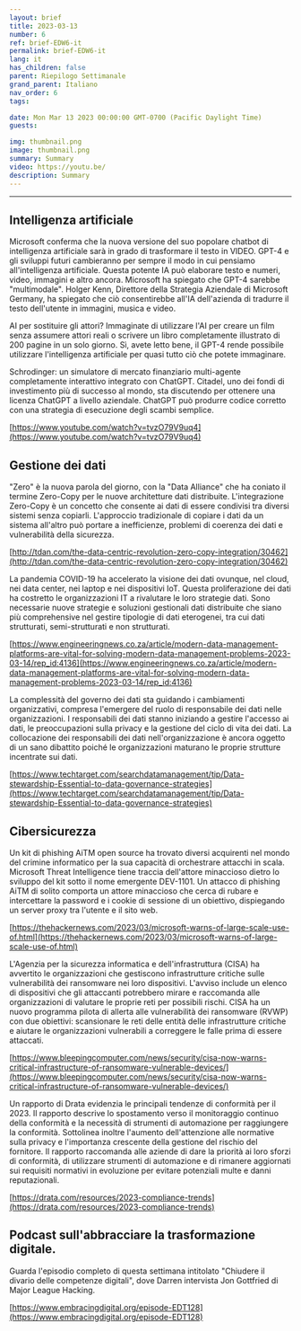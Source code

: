```yaml
---
layout: brief
title: 2023-03-13
number: 6
ref: brief-EDW6-it
permalink: brief-EDW6-it
lang: it
has_children: false
parent: Riepilogo Settimanale
grand_parent: Italiano
nav_order: 6
tags:

date: Mon Mar 13 2023 00:00:00 GMT-0700 (Pacific Daylight Time)
guests:

img: thumbnail.png
image: thumbnail.png
summary: Summary
video: https://youtu.be/
description: Summary
---
```




---

## Intelligenza artificiale

Microsoft conferma che la nuova versione del suo popolare chatbot di intelligenza artificiale sarà in grado di trasformare il testo in VIDEO. GPT-4 e gli sviluppi futuri cambieranno per sempre il modo in cui pensiamo all'intelligenza artificiale. Questa potente IA può elaborare testo e numeri, video, immagini e altro ancora. Microsoft ha spiegato che GPT-4 sarebbe "multimodale". Holger Kenn, Direttore della Strategia Aziendale di Microsoft Germany, ha spiegato che ciò consentirebbe all'IA dell'azienda di tradurre il testo dell'utente in immagini, musica e video.

AI per sostituire gli attori? Immaginate di utilizzare l'AI per creare un film senza assumere attori reali o scrivere un libro completamente illustrato di 200 pagine in un solo giorno. Sì, avete letto bene, il GPT-4 rende possibile utilizzare l'intelligenza artificiale per quasi tutto ciò che potete immaginare.

Schrodinger: un simulatore di mercato finanziario multi-agente completamente interattivo integrato con ChatGPT. Citadel, uno dei fondi di investimento più di successo al mondo, sta discutendo per ottenere una licenza ChatGPT a livello aziendale. ChatGPT può produrre codice corretto con una strategia di esecuzione degli scambi semplice.

[https://www.youtube.com/watch?v=tvzO79V9uq4](https://www.youtube.com/watch?v=tvzO79V9uq4)

## Gestione dei dati

"Zero" è la nuova parola del giorno, con la "Data Alliance" che ha coniato il termine Zero-Copy per le nuove architetture dati distribuite. L'integrazione Zero-Copy è un concetto che consente ai dati di essere condivisi tra diversi sistemi senza copiarli. L'approccio tradizionale di copiare i dati da un sistema all'altro può portare a inefficienze, problemi di coerenza dei dati e vulnerabilità della sicurezza.

[http://tdan.com/the-data-centric-revolution-zero-copy-integration/30462](http://tdan.com/the-data-centric-revolution-zero-copy-integration/30462)

La pandemia COVID-19 ha accelerato la visione dei dati ovunque, nel cloud, nei data center, nei laptop e nei dispositivi IoT. Questa proliferazione dei dati ha costretto le organizzazioni IT a rivalutare le loro strategie dati. Sono necessarie nuove strategie e soluzioni gestionali dati distribuite che siano più comprehensive nel gestire tipologie di dati eterogenei, tra cui dati strutturati, semi-strutturati e non strutturati.

[https://www.engineeringnews.co.za/article/modern-data-management-platforms-are-vital-for-solving-modern-data-management-problems-2023-03-14/rep_id:4136](https://www.engineeringnews.co.za/article/modern-data-management-platforms-are-vital-for-solving-modern-data-management-problems-2023-03-14/rep_id:4136)

La complessità del governo dei dati sta guidando i cambiamenti organizzativi, compresa l'emergere del ruolo di responsabile dei dati nelle organizzazioni. I responsabili dei dati stanno iniziando a gestire l'accesso ai dati, le preoccupazioni sulla privacy e la gestione del ciclo di vita dei dati. La collocazione dei responsabili dei dati nell'organizzazione è ancora oggetto di un sano dibattito poiché le organizzazioni maturano le proprie strutture incentrate sui dati.

[https://www.techtarget.com/searchdatamanagement/tip/Data-stewardship-Essential-to-data-governance-strategies](https://www.techtarget.com/searchdatamanagement/tip/Data-stewardship-Essential-to-data-governance-strategies)

## Cibersicurezza

Un kit di phishing AiTM open source ha trovato diversi acquirenti nel mondo del crimine informatico per la sua capacità di orchestrare attacchi in scala. Microsoft Threat Intelligence tiene traccia dell'attore minaccioso dietro lo sviluppo del kit sotto il nome emergente DEV-1101. Un attacco di phishing AiTM di solito comporta un attore minaccioso che cerca di rubare e intercettare la password e i cookie di sessione di un obiettivo, dispiegando un server proxy tra l'utente e il sito web.

[https://thehackernews.com/2023/03/microsoft-warns-of-large-scale-use-of.html](https://thehackernews.com/2023/03/microsoft-warns-of-large-scale-use-of.html)

L'Agenzia per la sicurezza informatica e dell'infrastruttura (CISA) ha avvertito le organizzazioni che gestiscono infrastrutture critiche sulle vulnerabilità dei ransomware nei loro dispositivi. L'avviso include un elenco di dispositivi che gli attaccanti potrebbero mirare e raccomanda alle organizzazioni di valutare le proprie reti per possibili rischi. CISA ha un nuovo programma pilota di allerta alle vulnerabilità dei ransomware (RVWP) con due obiettivi: scansionare le reti delle entità delle infrastrutture critiche e aiutare le organizzazioni vulnerabili a correggere le falle prima di essere attaccati.

[https://www.bleepingcomputer.com/news/security/cisa-now-warns-critical-infrastructure-of-ransomware-vulnerable-devices/](https://www.bleepingcomputer.com/news/security/cisa-now-warns-critical-infrastructure-of-ransomware-vulnerable-devices/)

Un rapporto di Drata evidenzia le principali tendenze di conformità per il 2023. Il rapporto descrive lo spostamento verso il monitoraggio continuo della conformità e la necessità di strumenti di automazione per raggiungere la conformità. Sottolinea inoltre l'aumento dell'attenzione alle normative sulla privacy e l'importanza crescente della gestione del rischio del fornitore. Il rapporto raccomanda alle aziende di dare la priorità ai loro sforzi di conformità, di utilizzare strumenti di automazione e di rimanere aggiornati sui requisiti normativi in evoluzione per evitare potenziali multe e danni reputazionali.

[https://drata.com/resources/2023-compliance-trends](https://drata.com/resources/2023-compliance-trends)

## Podcast sull'abbracciare la trasformazione digitale.

Guarda l'episodio completo di questa settimana intitolato "Chiudere il divario delle competenze digitali", dove Darren intervista Jon Gottfried di Major League Hacking.

[https://www.embracingdigital.org/episode-EDT128](https://www.embracingdigital.org/episode-EDT128)


